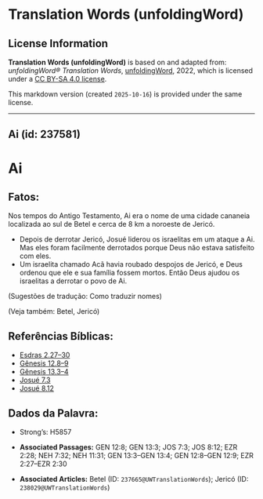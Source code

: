 # Translation Words (unfoldingWord)

## License Information

**Translation Words (unfoldingWord)** is based on and adapted from: _unfoldingWord® Translation Words_, [unfoldingWord](https://unfoldingword.org/utw), 2022, which is licensed under a [CC BY-SA 4.0 license](https://creativecommons.org/licenses/by-sa/4.0/legalcode.en).

This markdown version (created `2025-10-16`) is provided under the same license.



--------------------------------

## Ai (id: 237581)

Ai
==

Fatos:
------

Nos tempos do Antigo Testamento, Ai era o nome de uma cidade cananeia localizada ao sul de Betel e cerca de 8 km a noroeste de Jericó.

* Depois de derrotar Jericó, Josué liderou os israelitas em um ataque a Ai. Mas eles foram facilmente derrotados porque Deus não estava satisfeito com eles.
* Um israelita chamado Acã havia roubado despojos de Jericó, e Deus ordenou que ele e sua família fossem mortos. Então Deus ajudou os israelitas a derrotar o povo de Ai.

(Sugestões de tradução: Como traduzir nomes)

(Veja também: Betel, Jericó)

Referências Bíblicas:
---------------------

* [Esdras 2\.27–30](https://ref.ly/Ezra2:27-Ezra2:30)
* [Gênesis 12\.8–9](https://ref.ly/Gen12:8-Gen12:9)
* [Gênesis 13\.3–4](https://ref.ly/Gen13:3-Gen13:4)
* [Josué 7\.3](https://ref.ly/Josh7:3)
* [Josué 8\.12](https://ref.ly/Josh8:12)

Dados da Palavra:
-----------------

* Strong’s: H5857

* **Associated Passages:** GEN 12:8; GEN 13:3; JOS 7:3; JOS 8:12; EZR 2:28; NEH 7:32; NEH 11:31; GEN 13:3–GEN 13:4; GEN 12:8–GEN 12:9; EZR 2:27–EZR 2:30
* **Associated Articles:** Betel (ID: `237665@UWTranslationWords`); Jericó (ID: `238029@UWTranslationWords`)

